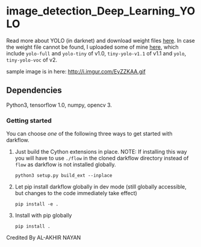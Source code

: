 # image_detection_Deep_Learning_YOLO
Read more about YOLO (in darknet) and download weight files [here](http://pjreddie.com/darknet/yolo/). 
In case the weight file cannot be found, 
I uploaded some of mine [here](https://drive.google.com/drive/folders/0B1tW_VtY7onidEwyQ2FtQVplWEU), 
which include `yolo-full` and `yolo-tiny` of v1.0, `tiny-yolo-v1.1` of v1.1 and `yolo`, `tiny-yolo-voc` of v2.

sample image is in here: http://i.imgur.com/EyZZKAA.gif

## Dependencies

Python3, tensorflow 1.0, numpy, opencv 3.

### Getting started

You can choose _one_ of the following three ways to get started with darkflow.

1. Just build the Cython extensions in place. NOTE: If installing this way you will have to use `./flow` in the cloned darkflow directory instead of `flow` as darkflow is not installed globally.
    ```
    python3 setup.py build_ext --inplace
    ```

2. Let pip install darkflow globally in dev mode (still globally accessible, but changes to the code immediately take effect)
    ```
    pip install -e .
    ```

3. Install with pip globally
    ```
    pip install .
    ```
Credited By AL-AKHIR NAYAN
